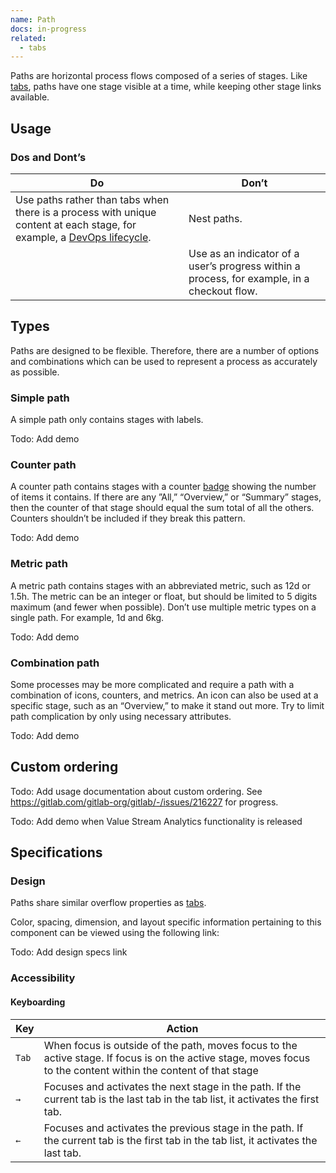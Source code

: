 ```yaml
---
name: Path
docs: in-progress
related:
  - tabs
---
```


Paths are horizontal process flows composed of a series of stages. Like [tabs](/components/tabs), paths have one stage visible at a time, while keeping other stage links available.

## Usage
 
### Dos and Dont’s

| Do | Don’t |
|-----------------------|------------------------|
| Use paths rather than tabs when there is a process with unique content at each stage, for example, a [DevOps lifecycle](https://about.gitlab.com/stages-devops-lifecycle/). | Nest paths. |
|  | Use as an indicator of a user’s progress within a process, for example, in a checkout flow. |

## Types

Paths are designed to be flexible. Therefore, there are a number of options and combinations which can be used to represent a process as accurately as possible.

### Simple path

A simple path only contains stages with labels.

Todo: Add demo

### Counter path

A counter path contains stages with a counter [badge](/components/badge) showing the number of items it contains. If there are any ”All,” “Overview,” or “Summary” stages, then the counter of that stage should equal the sum total of all the others. Counters shouldn’t be included if they break this pattern.

Todo: Add demo

### Metric path

A metric path contains stages with an abbreviated metric, such as 12d or 1.5h. The metric can be an integer or float, but should be limited to 5 digits maximum (and fewer when possible). Don’t use multiple metric types on a single path. For example, 1d and 6kg. 

Todo: Add demo

### Combination path

Some processes may be more complicated and require a path with a combination of icons, counters, and metrics. An icon can also be used at a specific stage, such as an “Overview,” to make it stand out more. Try to limit path complication by only using necessary attributes.

Todo: Add demo

## Custom ordering

Todo: Add usage documentation about custom ordering. See https://gitlab.com/gitlab-org/gitlab/-/issues/216227 for progress.

Todo: Add demo when Value Stream Analytics functionality is released

## Specifications

### Design

Paths share similar overflow properties as [tabs](/components/tabs).

Color, spacing, dimension, and layout specific information pertaining to this component can be viewed using the following link:

Todo: Add design specs link

### Accessibility

#### Keyboarding

| Key    | Action                                                                                                                                                                                                       |
|--------|--------------------------------------------------------------------------------------------------------------------------------------------------------------------------------------------------------------|
| `Tab`    | When focus is outside of the path, moves focus to the active stage. If focus is on the active stage, moves focus to the content within the content of that stage |
| `→`      | Focuses and activates the next stage in the path. If the current tab is the last tab in the tab list, it activates the first tab. |
| `←`      | Focuses and activates the previous stage in the path. If the current tab is the first tab in the tab list, it activates the last tab. |

